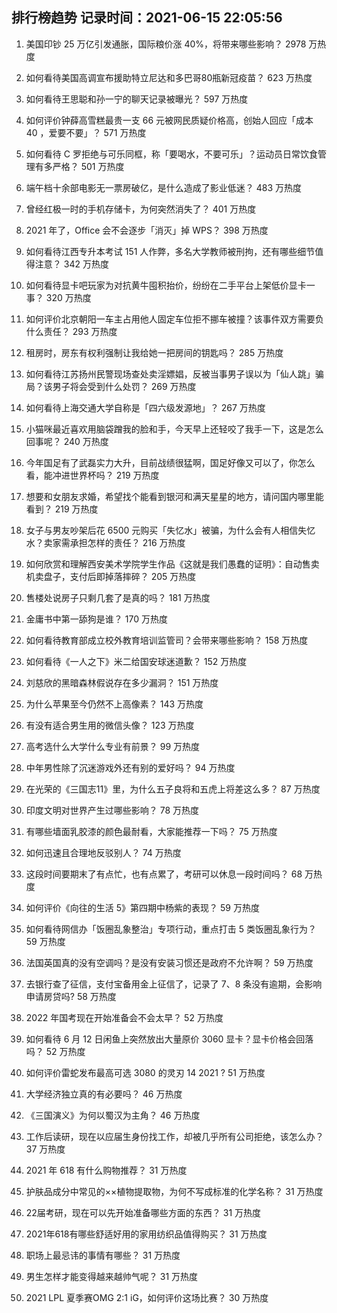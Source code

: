 
## 排行榜趋势 记录时间：2021-06-15 22:05:56
  
  1. 美国印钞 25 万亿引发通胀，国际粮价涨 40%，将带来哪些影响？ 2978 万热度
    
  2. 如何看待美国高调宣布援助特立尼达和多巴哥80瓶新冠疫苗？ 623 万热度
    
  3. 如何看待王思聪和孙一宁的聊天记录被曝光？ 597 万热度
    
  4. 如何评价钟薛高雪糕最贵一支 66 元被网民质疑价格高，创始人回应「成本 40 ，爱要不要」？ 571 万热度
    
  5. 如何看待 C 罗拒绝与可乐同框，称「要喝水，不要可乐」？运动员日常饮食管理有多严格？ 501 万热度
    
  6. 端午档十余部电影无一票房破亿，是什么造成了影业低迷？ 483 万热度
    
  7. 曾经红极一时的手机存储卡，为何突然消失了？ 401 万热度
    
  8. 2021 年了，Office 会不会逐步「消灭」掉 WPS？ 398 万热度
    
  9. 如何看待江西专升本考试 151 人作弊，多名大学教师被刑拘，还有哪些细节值得注意？ 342 万热度
    
  10. 如何看待显卡吧玩家为对抗黄牛囤积抬价，纷纷在二手平台上架低价显卡一事？ 320 万热度
    
  11. 如何评价北京朝阳一车主占用他人固定车位拒不挪车被撞？该事件双方需要负什么责任？ 293 万热度
    
  12. 租房时，房东有权利强制让我给她一把房间的钥匙吗？ 285 万热度
    
  13. 如何看待江苏扬州民警现场查处卖淫嫖娼，反被当事男子误以为「仙人跳」骗局？该男子将会受到什么处罚？ 269 万热度
    
  14. 如何看待上海交通大学自称是「四六级发源地」？ 267 万热度
    
  15. 小猫咪最近喜欢用脑袋蹭我的脸和手，今天早上还轻咬了我手一下，这是怎么回事呢？ 240 万热度
    
  16. 今年国足有了武磊实力大升，目前战绩很猛啊，国足好像又可以了，你怎么看，能冲进世界杯吗？ 219 万热度
    
  17. 想要和女朋友求婚，希望找个能看到银河和满天星星的地方，请问国内哪里能看到？ 219 万热度
    
  18. 女子与男友吵架后花 6500 元购买「失忆水」被骗，为什么会有人相信失忆水？卖家需承担怎样的责任？ 216 万热度
    
  19. 如何欣赏和理解西安美术学院学生作品《这就是我们愚蠢的证明》：自动售卖机卖盘子，支付后即掉落摔碎？ 205 万热度
    
  20. 售楼处说房子只剩几套了是真的吗？ 181 万热度
    
  21. 金庸书中第一舔狗是谁？ 170 万热度
    
  22. 如何看待教育部成立校外教育培训监管司？会带来哪些影响？ 158 万热度
    
  23. 如何看待《一人之下》米二给国安球迷道歉？ 152 万热度
    
  24. 刘慈欣的黑暗森林假说存在多少漏洞？ 151 万热度
    
  25. 为什么苹果至今仍然不上高像素？ 143 万热度
    
  26. 有没有适合男生用的微信头像？ 123 万热度
    
  27. 高考选什么大学什么专业有前景？ 99 万热度
    
  28. 中年男性除了沉迷游戏外还有别的爱好吗？ 94 万热度
    
  29. 在光荣的《三国志11》里，为什么五子良将和五虎上将差这么多？ 87 万热度
    
  30. 印度文明对世界产生过哪些影响？ 78 万热度
    
  31. 有哪些墙面乳胶漆的颜色最耐看，大家能推荐一下吗？ 75 万热度
    
  32. 如何迅速且合理地反驳别人？ 74 万热度
    
  33. 这段时间要期末了有点忙，也有点累了，考研可以休息一段时间吗？ 68 万热度
    
  34. 如何评价《向往的生活 5》第四期中杨紫的表现？ 59 万热度
    
  35. 如何看待网信办「饭圈乱象整治」专项行动，重点打击 5 类饭圈乱象行为？ 59 万热度
    
  36. 法国英国真的没有空调吗？是没有安装习惯还是政府不允许啊？ 59 万热度
    
  37. 去银行查了征信，支付宝备用金上征信了，记录了 7、8 条没有逾期，会影响申请房贷吗? 58 万热度
    
  38. 2022 年国考现在开始准备会不会太早？ 52 万热度
    
  39. 如何看待 6 月 12 日闲鱼上突然放出大量原价 3060 显卡？显卡价格会回落吗？ 52 万热度
    
  40. 如何评价雷蛇发布最高可选 3080 的灵刃 14 2021 ? 51 万热度
    
  41. 大学经济独立真的有必要吗？ 46 万热度
    
  42. 《三国演义》为何以蜀汉为主角？ 46 万热度
    
  43. 工作后读研，现在以应届生身份找工作，却被几乎所有公司拒绝，该怎么办？ 37 万热度
    
  44. 2021 年 618 有什么购物推荐？ 31 万热度
    
  45. 护肤品成分中常见的××植物提取物，为何不写成标准的化学名称？ 31 万热度
    
  46. 22届考研，现在可以先开始准备哪些方面的东西？ 31 万热度
    
  47. 2021年618有哪些舒适好用的家用纺织品值得购买？ 31 万热度
    
  48. 职场上最忌讳的事情有哪些？ 31 万热度
    
  49. 男生怎样才能变得越来越帅气呢？ 31 万热度
    
  50. 2021 LPL 夏季赛OMG 2:1 iG，如何评价这场比赛？ 30 万热度
    